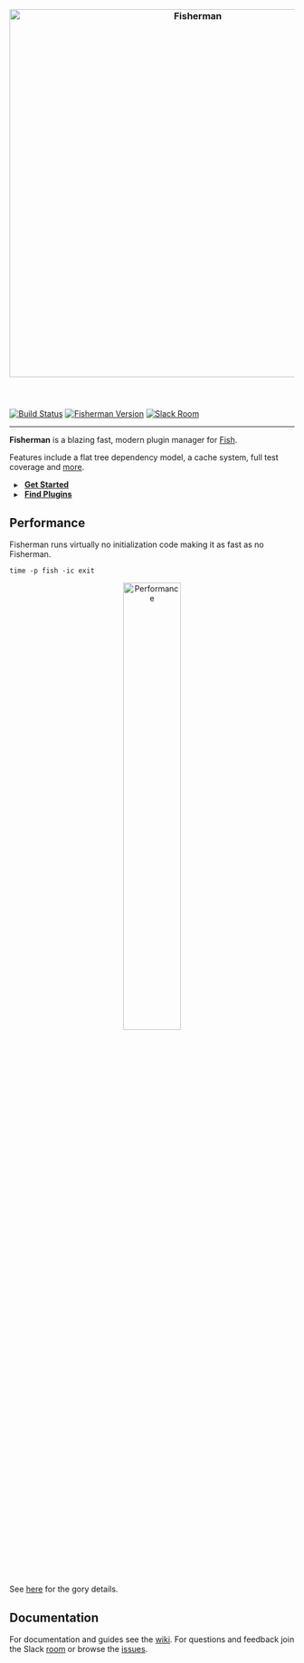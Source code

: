 <a name="fisherman"></a>

<h3 align="center">
    <br>
    <a href="http://fisherman.sh">
        <img
            alt="Fisherman"
            width=650px
            src="https://rawgit.com/fisherman/logo/master/fisherman-black-white.svg"></a>
    <br>
    <br>
    <br>
</h3>

[![Build Status][travis-badge]][travis-link]
[![Fisherman Version][version-badge]][version-link]
[![Slack Room][slack-badge]][slack-link]

<hr>

**Fisherman** is a blazing fast, modern plugin manager for [Fish](http://fishshell.com/).

Features include a flat tree dependency model, a cache system, full test coverage and [more].

&nbsp; ▸ &nbsp; **[Get Started]**<br>
&nbsp; ▸ &nbsp; **[Find Plugins]**


## Performance

Fisherman runs virtually no initialization code making it as fast as no Fisherman.

```fish
time -p fish -ic exit
```

<p align="center">
    <a href="https://github.com/fisherman/fisherman/wiki/Performance">
        <img
            alt="Performance"
            width=45%
            src="https://cloud.githubusercontent.com/assets/8317250/12769643/c6e2db4e-ca5c-11e5-9f4e-7d90cd072063.png">
    </a>
</p>

See [here][performance] for the gory details.

## Documentation

For documentation and guides see the [wiki]. For questions and feedback join the Slack [room][slack-link] or browse the [issues].

[travis-link]: https://travis-ci.org/fisherman/fisherman
[travis-badge]: https://img.shields.io/travis/fisherman/fisherman.svg?style=flat-square
[version-badge]: https://img.shields.io/badge/latest-v0.8.0-00B9FF.svg?style=flat-square
[version-link]: https://github.com/fisherman/fisherman/releases
[slack-link]: https://fisherman-wharf.herokuapp.com/
[slack-badge]: https://img.shields.io/badge/slack-join%20the%20chat-00B9FF.svg?style=flat-square

[fish]: https://github.com/fish-shell/fish-shell
[Get Started]: https://github.com/fisherman/fisherman/wiki/Quickstart-Guide
[Find Plugins]: http://fisherman.sh/#search

[performance]: https://github.com/fisherman/fisherman/wiki/Performance

[wiki]: https://github.com/fisherman/fisherman/wiki
[issues]: http://github.com/fisherman/fisherman/issues
[more]: https://github.com/fisherman/fisherman/issues/69#issuecomment-179661994
